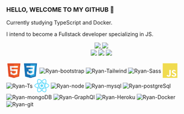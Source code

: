 ### HELLO, WELCOME TO MY GITHUB 👋

<p> Currently studying TypeScript and Docker. </p>
<p> I intend to become a Fullstack developer specializing in JS. </p>

<div align="center">
  <a href="https://github.com/RyanGualberto">
   <img height="180em" src="https://github-readme-stats.vercel.app/api?username=RyanGualberto&show_icons=true&theme=cobalt&include_all_commits=true&count_private=true"/>
  <img height="180em" src="https://github-readme-stats.vercel.app/api/top-langs/?username=RyanGualberto&layout=compact&langs_count=7&theme=dracula"/>
</div>

  <div align="center" >
  <a href="https://www.instagram.com/ryangualberto1/" target="_blank"><img src="https://img.shields.io/badge/-Instagram-%23E4405F?style=for-the-badge&logo=instagram&logoColor=white" target="_blank"></a>
  <a href = "mailto:ryanOliveiraGualberto@gmail.com"><img src="https://img.shields.io/badge/-Gmail-%23333?style=for-the-badge&logo=gmail&logoColor=white" target="_blank"></a>
  <a href="https://www.linkedin.com/in/ryan-gualberto-a1a89a231" target="_blank"><img src="https://img.shields.io/badge/-LinkedIn-%230077B5?style=for-the-badge&logo=linkedin&logoColor=white" target="_blank"></a> 
 </div>
 
 <div style="display: inline_block"><br>
 <img align="center" alt="Ryan-HTML" height="40" width="40"
    src="https://raw.githubusercontent.com/devicons/devicon/master/icons/html5/html5-original.svg">
<img align="center" alt="Ryan-CSS" height="40" width="40"
    src="https://raw.githubusercontent.com/devicons/devicon/master/icons/css3/css3-original.svg">
<img align="center" alt="Ryan-bootstrap" height="40" width="40"
    src="https://cdn.jsdelivr.net/gh/devicons/devicon/icons/bootstrap/bootstrap-original.svg">
<img align="center" alt="Ryan-Tailwind" height="40" width="40"
     src="https://cdn.jsdelivr.net/gh/devicons/devicon/icons/tailwindcss/tailwindcss-plain.svg" />       
<img align="center" alt="Ryan-Sass" height="40" width="40"
     src="https://cdn.jsdelivr.net/gh/devicons/devicon/icons/sass/sass-original.svg" />
<img align="center" alt="Ryan-Js" height="40" width="40"
    src="https://raw.githubusercontent.com/devicons/devicon/master/icons/javascript/javascript-plain.svg">
<img align="center" alt="Ryan-Ts" height="40" width="40"
     src="https://cdn.jsdelivr.net/gh/devicons/devicon/icons/typescript/typescript-original.svg" />     
<img align="center" alt="Ryan-React" height="40" width="40"
    src="https://raw.githubusercontent.com/devicons/devicon/master/icons/react/react-original.svg">
   <img align="center" alt="Ryan-node" height="40" width="40"
    src="https://cdn.jsdelivr.net/gh/devicons/devicon/icons/nodejs/nodejs-original.svg">
<img align="center" alt="Ryan-mysql" height="40" width="40"
    src="https://cdn.jsdelivr.net/gh/devicons/devicon/icons/mysql/mysql-original-wordmark.svg">
<img align="center" alt="Ryan-postgreSql" height="40" width="40"
     src="https://cdn.jsdelivr.net/gh/devicons/devicon/icons/postgresql/postgresql-original.svg" />
<img align="center" alt="Ryan-mongoDB" height="40" width="40"
    src="https://cdn.jsdelivr.net/gh/devicons/devicon/icons/mongodb/mongodb-original-wordmark.svg">
<img align="center" alt="Ryan-GraphQl" height="40" width="40"
     src="https://cdn.jsdelivr.net/gh/devicons/devicon/icons/graphql/graphql-plain.svg" />   
<img align="center" alt="Ryan-Heroku" height="40" width="40"
     src="https://cdn.jsdelivr.net/gh/devicons/devicon/icons/heroku/heroku-plain.svg" />
<img align="center" alt="Ryan-Docker" height="40" width="40"
     src="https://cdn.jsdelivr.net/gh/devicons/devicon/icons/docker/docker-plain.svg" />
<img align="center" alt="Ryan-git" height="40" width="40"
    src="https://cdn.jsdelivr.net/gh/devicons/devicon/icons/git/git-plain-wordmark.svg">
   </div>
 
 
